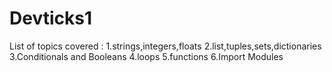 # Devticks1
List of topics covered :
1.strings,integers,floats
2.list,tuples,sets,dictionaries
3.Conditionals and Booleans
4.loops
5.functions
6.Import Modules 

